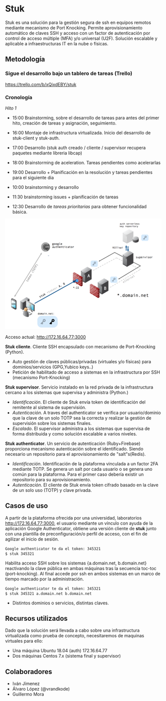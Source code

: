 # Stuk

Stuk es una solución para la gestión segura de ssh en equipos remotos mediante mecanismo de Port Knocking. Permite aprovisionamiento automático de claves SSH y acceso con un factor de autenticación por control de acceso múltiple (MFA) y/o universal (U2F). Solución escalable y aplicable a infraestructuras IT en la nube o físicas.

## Metodología
### Sigue el desarrollo bajo un **tablero de tareas** (Trello)

https://trello.com/b/xQixdEBY/stuk

### Cronología

*Hito 1*
* 15:00 Brainstorming, sobre el desarrollo de tareas para antes del primer hito, creación de tareas y asignación, seguimiento.
* 16:00 Montaje de infrastructura virtualizada. Inicio del desarrollo de stuk-client y stuk-auth.
* 17:00 Desarrollo (stuk auth creado / cliente / supervisor recupera paquetes mediante libreria libcap)
* 18:00 Brainstorming de aceleration. Tareas pendientes como acelerarlas
* 19:00 Desarrollo + Planificación en la resolución y tareas pendientes para el siguiente dia

* 10:00 brainstorming y desarrollo
* 11:30 brainstorming issues + planificación de tareas
* 12:30 Desarrollo de *tareas prioritarias* para obtener funcionalidad básica.

![](recursos/Screen%20Shot%202018-11-05%20at%2014.40.10.png)


Acceso actual: http://172.16.64.77:3000


**Stuk cliente**. Cliente SSH encapsulado con mecanismo de Port-Knocking (Python).
* Auto gestión de claves públicas/privadas (virtuales y/o físicas) para dominios/servicios (GPG,Yubico keys..)
* Petición de habilitado de acceso a sistemas en la infrastructura por SSH (mecanismo Port-Knocking)

**Stuk supervisor**. Servicio instalado en la red privada de la infrastructura cercano a los sistemas que supervisa y administra (Python.)
  * *Identificación*. El cliente de Stuk envía token de identificación del remitente al sistema de supervisión.  
  * *Autenticación*. A traves del authenticator se verifica por usuario/dominio que la clave de un solo TOTP sea la correcta y realizar la gestión de supervisión sobre los sistemas finales.
  * *Escalado*. El supervisor administra a los sistemas que supervisa de forma distribuida y como solución escalable a varios niveles.

**Stuk authenticator**. Un servicio de autenticación (Ruby+Firebase) proporciona mecanismo autenticación sobre el identificado. Siendo necesario un repositorio para el aprovisionamiento de "salt"s(Redis).

* *Identificación*. Identificación de la plataforma vinculada a un factor 2FA mediante TOTP. Se genera un salt por cada usuario o se genera uno común para la plataforma. Para el primer caso debería existir un repositorio para su aprovisionamiento.
* *Autenticación*.  El cliente de Stuk envía token cifrado basado en la clave de un solo uso (TOTP) y clave privada.

## Casos de uso

A partir de la plataforma ofrecida por una universidad, laboratorios http://172.16.64.77:3000, el usuario mediante un vínculo con ayuda de la aplicación Google Authenticator, obtiene una versión cliente de **stuk** junto con una plantilla de preconfiguración/o perfil de acceso, con el fin de agilizar el inicio de sesión.

```
Google authenticator te da el token: 345321
$ stuk 345321
```

Habilita acceso SSH sobre los sistemas {a.domain.net, b.domain.net} reactivando la clave pública en ambas máquinas tras la secuencia toc-toc (port-knocking). Al final accede por ssh en ambos sistemas en un marco de tiempo marcado por la administración.

```
Google authenticator te da el token: 345321
$ stuk 345321 a.domain.net b.domain.net
```

* Distintos dominios o servicios, distintas claves.

## Recursos utilizados

Dado que la solución será llevada a cabo sobre una infrastructura virtualizada como prueba de concepto, necesitaremos de maquinas virtuales para ello:

* Una máquina Ubuntu 18.04 (auth) 172.16.64.77
* Dos máquinas Centos 7.x (sistema final y supervisor)


## Colaboradores

* Iván Jímenez
* Álvaro López (@vrandkode)
* Guillermo Mora
